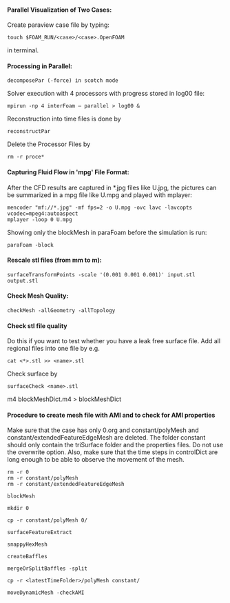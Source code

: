 #### Parallel Visualization of Two Cases:

Create paraview case file by typing:

```
touch $FOAM_RUN/<case>/<case>.OpenFOAM
```
in terminal.


#### Processing in Parallel:

```
decomposePar (-force) in scotch mode
```
Solver execution with 4 processors with progress stored in log00 file:

```
mpirun -np 4 interFoam – parallel > log00 &
```

Reconstruction into time files is done by

```
reconstructPar
```
Delete the Processor Files by

```
rm -r proce*
```

#### Capturing Fluid Flow in 'mpg' File Format:

After the CFD results are captured in \*.jpg files like U.jpg, the pictures 
can be summarized in a mpg file like U.mpg and played with mplayer:

```
mencoder "mf://*.jpg" -mf fps=2 -o U.mpg -ovc lavc -lavcopts vcodec=mpeg4:autoaspect
mplayer -loop 0 U.mpg
```

Showing only the blockMesh in paraFoam before the simulation is run:
```
paraFoam -block
```

#### Rescale stl files (from mm to m):

```
surfaceTransformPoints -scale '(0.001 0.001 0.001)' input.stl output.stl
```
#### Check Mesh Quality:

```
checkMesh -allGeometry -allTopology
```
#### Check stl file quality

Do this if you want to test whether you have a leak free surface file. Add all
regional files into one file by e.g.

```
cat <*>.stl >> <name>.stl 
```

Check surface by

```
surfaceCheck <name>.stl
```

m4 blockMeshDict.m4 > blockMeshDict

#### Procedure to create mesh file with AMI and to check for AMI properties

Make sure that the case has only 0.org and constant/polyMesh and 
constant/extendedFeatureEdgeMesh are deleted. The folder constant should only
contain the triSurface folder and the properties files. Do not use the overwrite
option. Also, make sure that the time steps in controlDict are long enough to
be able to observe the movement of the mesh. 

```
rm -r 0
rm -r constant/polyMesh
rm -r constant/extendedFeatureEdgeMesh
```
```
blockMesh
```
```
mkdir 0
```
```
cp -r constant/polyMesh 0/
```
```
surfaceFeatureExtract
```
```
snappyHexMesh
```
```
createBaffles
```
```
mergeOrSplitBaffles -split
```
```
cp -r <latestTimeFolder>/polyMesh constant/
```
```
moveDynamicMesh -checkAMI
```


